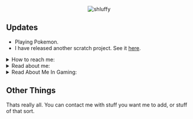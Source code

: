 <p align="center"> <img src="https://komarev.com/ghpvc/?username=shluffy&label=Profile%20views&color=0e75b6&style=flat" alt="shluffy" /> </p>

## Updates

- Playing Pokemon.
- I have released another scratch project. See it [here](https://scratch.mit.edu/projects/543331523/).
<details><summary>How to reach me:</summary>

  ## How To reach Me (Contact Me)

- Make a discussion [Here (Shluffy/Shluffy new discussion)](https://github.com/shluffy/shluffy/discussions/new).
- Comment on my scratch profile over [here](https://scratch.mit.edu/users/dogsmakemehappy/).
- Email Me: ShluffyMonster@outlook.com
</details>
<details><summary>Read about me:</summary>

  ## About Me

### Github
I Make bookmarklets for use on the [scratch website](https://scratch.mit.edu). You can find them at [here](https://scratch-bookmarklets.github.io/bookmarklets.html) and the code open source [here](https://github.com/scratch-bookmarklets/scratch-bookmarklets.github.io/). <br>
I am a member of the forum helpers org, and contribute to the website at https://theforumhelpers.github.io, which is open source [here](https://github.com/theforumhelpers/theforumhelpers.github.io).

### Scratch
I am part of the forum helpers, all though I am less active on the scratch forums right now.
</details>

<details><summary>Read About Me In Gaming:</summary>

  ### Gaming

#### Xbox Live
ShluffyMonster On xbox live, although I only play minecraft.

#### Pokemon Sword & Shield:
I play as `Shluffy` in shield and `shluffy_2` in sword. If you want to know if I have something, just contact me. You can also contact me about a trade.

#### Pokemon Go
I play pokemon go fairly often. I am on team valor (red).

#### Pokemon Home
I use pokemon home, and my name on mobile is `shluffyHome`.

#### Minecraft
I play minecraft bedrock 1.17, and play on the seed `shluffy`. <br>
Fun Fact: I also used to play 1.16 on the seed `shluffy`.

 </details>
  
## Other Things
Thats really all. You can contact me with stuff you want me to add, or stuff of that sort.
